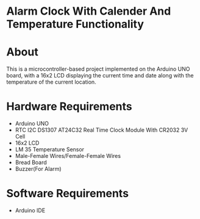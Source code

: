 # Alarm Clock With Calender And Temperature Functionality
# About
This is a microcontroller-based project implemented on the Arduino UNO board, with a 16x2 LCD displaying the current time and date along with the temperature of the current location.
# Hardware Requirements
* Arduino UNO
* RTC I2C DS1307 AT24C32 Real Time Clock Module With CR2032 3V Cell
* 16x2 LCD
* LM 35 Temperature Sensor
* Male-Female Wires/Female-Female Wires
* Bread Board
* Buzzer(For Alarm)
# Software Requirements
* Arduino IDE

